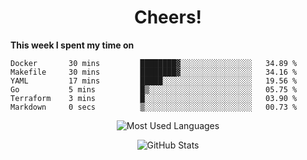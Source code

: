 <h1 align="center">Cheers!</h1>

**This week I spent my time on**
<!--START_SECTION:waka-->

```text
Docker       30 mins         ████████▓░░░░░░░░░░░░░░░░   34.89 %
Makefile     30 mins         ████████▓░░░░░░░░░░░░░░░░   34.16 %
YAML         17 mins         █████░░░░░░░░░░░░░░░░░░░░   19.56 %
Go           5 mins          █▒░░░░░░░░░░░░░░░░░░░░░░░   05.75 %
Terraform    3 mins          █░░░░░░░░░░░░░░░░░░░░░░░░   03.90 %
Markdown     0 secs          ▒░░░░░░░░░░░░░░░░░░░░░░░░   00.73 %
```

<!--END_SECTION:waka-->

<p align="center"><img src="https://github-readme-stats.vercel.app/api/top-langs/?username=thnkrn&layout=compact&hide=html&theme=tokyonight" alt="Most Used Languages" /></p>

<p align="center"><img src="https://github-readme-stats.vercel.app/api?username=thnkrn&show_icons=true&count_private=true&theme=tokyonight" alt="GitHub Stats" /></p>

<!-- <p align="center"><a href="https://wakatime.com"><img src="https://wakatime.com/share/@thnkrn/40092326-d1bd-471b-89da-9a7c63939402.png" /></p>
 -->
